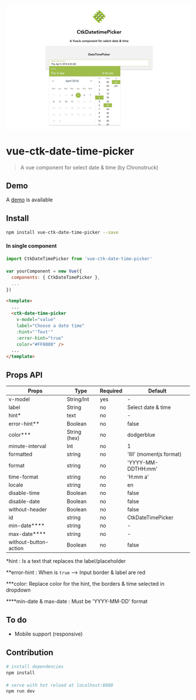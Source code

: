 ![vue-ctk-date-time-picker](./assets/illu.png)

# vue-ctk-date-time-picker

> A vue component for select date & time (by Chronotruck)

## Demo
A [demo](https://htmlpreview.github.io/?https://github.com/chronotruck/vue-ctk-date-time-picker/blob/master/demo/dist/index.html) is available

## Install

``` bash
npm install vue-ctk-date-time-picker --save
```
#### In single component
``` js
import CtkDateTimePicker from 'vue-ctk-date-time-picker'

var yourComponent = new Vue({
  components: { CtkDateTimePicker },
  ...
})
```
``` html
<template>
  ...
  <ctk-date-time-picker
    v-model="value"
    label="Choose a date time"
    :hint="'Text'"
    :error-hint="true"
    color="#FF0000" />
  ...
</template>  
```

## Props API

| Props      | Type       | Required | Default    |
|------------|------------|----------|------------|
| v-model    | String/Int | yes     | -          |
| label      | String     | no    | Select date & time |
| hint*       | text       | no       | -         |
| error-hint** | Boolean    | no      | false     |
| color***     | String (hex) | no    | dodgerblue |
| minute-interval | Int | no    | 1    |
| formatted   | string | no    | 'llll' (momentjs format) |
| format   | string | no      | 'YYYY-MM-DDTHH:mm' |
| time-format   | string | no  | 'H:mm a' |
| locale   | string | no     | en |
| disable-time   | Boolean | no     | false |
| disable-date   | Boolean | no  | false |
| without-header   | Boolean | no   | false |
| id  | string | no  | CtkDateTimePicker |
| min-date****  | string | no  | - |
| max-date****  | string | no  | - |
| without-button-action | Boolean | no | false |

*hint : Is a text that replaces the label/placeholder

**error-hint : When is `true` --> Input border & label are red

***color: Replace color for the hint, the borders & time selected in dropdown

****min-date & max-date : Must be 'YYYY-MM-DD' format

## To do

- Mobile support (responsive)

## Contribution

``` bash
# install dependencies
npm install

# serve with hot reload at localhost:8080
npm run dev
```
